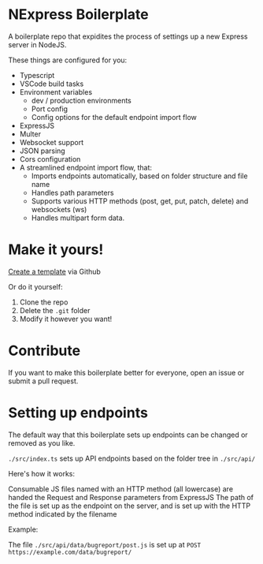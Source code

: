# NExpress Boilerplate

A boilerplate repo that expidites the process of settings up a new Express server in NodeJS.

These things are configured for you:
- Typescript
- VSCode build tasks
- Environment variables
    - dev / production environments
    - Port config
    - Config options for the default endpoint import flow 
- ExpressJS
- Multer
- Websocket support
- JSON parsing
- Cors configuration
- A streamlined endpoint import flow, that:
    - Imports endpoints automatically, based on folder structure and file name
    - Handles path parameters
    - Supports various HTTP methods (post, get, put, patch, delete) and websockets (ws)
    - Handles multipart form data.

# Make it yours!

[Create a template](https://github.com/Arlodotexe/nexpress-boilerplate/generate)  via Github

Or do it yourself:

1. Clone the repo
2. Delete the `.git` folder
3. Modify it however you want!

# Contribute 
If you want to make this boilerplate better for everyone, open an issue or submit a pull request.

# Setting up endpoints
The default way that this boilerplate sets up endpoints can be changed or removed as you like.

`./src/index.ts` sets up API endpoints based on the folder tree in `./src/api/`

Here's how it works:

Consumable JS files named with an HTTP method (all lowercase) are handed the Request and Response parameters from ExpressJS
The path of the file is set up as the endpoint on the server, and is set up with the HTTP method indicated by the filename

Example:

The file `./src/api/data/bugreport/post.js` is set up at `POST https://example.com/data/bugreport/`
